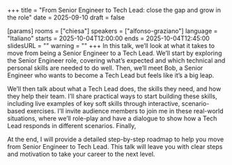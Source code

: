 +++
title = "From Senior Engineer to Tech Lead: close the gap and grow in the role"
date = 2025-09-10
draft = false

[params]
rooms = ["chiesa"]
speakers = ["alfonso-graziano"]
language = "Italiano"
starts = 2025-10-04T12:00:00
ends = 2025-10-04T12:45:00
slidesURL = ""
warning = ""
+++
In this talk, we’ll look at what it takes to move from being a Senior Engineer to a Tech Lead. We’ll start by exploring the Senior Engineer role, covering what’s expected and which technical and personal skills are needed to do well. Then, we’ll meet Bob, a Senior Engineer who wants to become a Tech Lead but feels like it’s a big leap.

We’ll then talk about what a Tech Lead does, the skills they need, and how they help their team. I’ll share practical ways to start building these skills, including live examples of key soft skills through interactive, scenario-based exercises. I’ll invite audience members to join me in these real-world situations, where we’ll role-play and have a dialogue to show how a Tech Lead responds in different scenarios. Finally, 

At the end, I will provide a detailed step-by-step roadmap to help you move from Senior Engineer to Tech Lead. This talk will leave you with clear steps and motivation to take your career to the next level.
